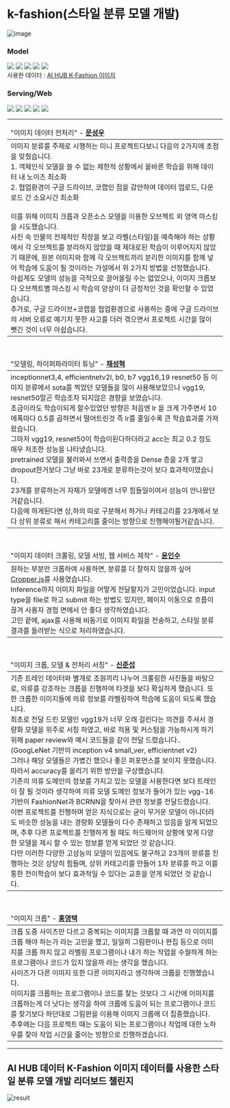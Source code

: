 # k-fashion(스타일 분류 모델 개발)

![image](https://github.com/F4ctor-Yoon/k-fashion/assets/13534979/3f38d739-741e-4ff3-accf-635d2db56435)


<div>
  <h3>Model</h3>
  <img src="https://img.shields.io/badge/-Python-3776AB?style=flat&logo=Python&logoColor=white"/>
  <img src="https://img.shields.io/badge/-Tensorflow-FF6F00?style=flat&logo=Tensorflow&logoColor=white"/>
  <img src="https://img.shields.io/badge/-Keras-D00000?style=flat&logo=Keras&logoColor=white"/>
  <img src="https://img.shields.io/badge/-NumPy-013243?style=flat&logo=NumPy&logoColor=white"/>
  <img src="https://img.shields.io/badge/-Pandas-150458?style=flat&logo=Pandas&logoColor=white"/>
  <br>
  사용한 데이터 : <a href="https://www.aihub.or.kr/aihubdata/data/view.do?currMenu=115&topMenu=100&aihubDataSe=realm&dataSetSn=51">AI HUB K-Fashion 이미지</a>
</div>

<h3>Serving/Web</h3>
<div>
  <img src="https://img.shields.io/badge/-Flask-000000?style=flat&logo=Flask&logoColor=white"/>
  <img src="https://img.shields.io/badge/-HTML-E34F26?style=flat&logo=HTML5&logoColor=white"/>
  <img src="https://img.shields.io/badge/-CSS-1572B6?style=flat&logo=CSS3&logoColor=white"/>
  <img src="https://img.shields.io/badge/-JavaScript-F7DF1E?style=flat&logo=JavaScript&logoColor=white"/>
  <img src="https://img.shields.io/badge/-Bootstrap-7952B3?style=flat&logo=Bootstrap&logoColor=white"/>
</div>
<hr>
<table>
  <thead>
    <tr>
      <td>"이미지 데이터 전처리" - <b><a href="https://github.com/Leo-Moooon">문성우</a></b></td>
    </tr>
  </thead>
  <tbody>
    <tr>
      <td>
        이미지 분류를 주제로 시행하는 미니 프로젝트다보니 다음의 2가지에 초점을 맞췄습니다.<br>
       1. 객체인식 모델을 쓸 수 없는 제한적 상황에서 올바른 학습을 위해 데이터 내 노이즈 최소화<br>
       2. 협업환경이 구글 드라이브, 코랩인 점을 감안하여 데이터 업로드, 다운로드 간 소요시간 최소화<br><br>
      이를 위해 이미지 크롭과 오픈소스 모델을 이용한 오브젝트 외 영역 마스킹을 시도했습니다.<br>
      사진 속 인물의 전체적인 착장을 보고 라벨(스타일)을 예측해야 하는 상황에서 각 오브젝트를 분리하지 않았을 때 제대로된 학습이 이루어지지 않았기 때문에, 원본 이미지와 함께 각 오브젝트끼리 분리한 이미지를 함께 넣어 학습에 도움이 될 것이라는 가설에서 위 2가지 방법을 선정했습니다.<br>
      아쉽게도 모델의 성능을 극적으로 끌어올릴 수는 없었으나, 이미지 크롭보다 오브젝트별 마스킹 시 학습의 양상이 더 긍정적인 것을 확인할 수 있었습니다.<br>
      추가로, 구글 드라이브+코랩을 협업환경으로 사용하는 중에 구글 드라이브의 서버 오류로 예기치 못한 사고를 더러 겪으면서 프로젝트 시간을 많이 뺏긴 것이 너무 아쉽습니다.<br>
      </td>
    </tr>
  </tbody>
</table>
<br>
<table>
  <thead>
    <tr>
      <td>"모델링, 하이퍼파라미터 튜닝" - <b><a href="https://github.com/xxonyuk">채성혁</a></b></td>
    </tr>
  </thead>
  <tbody>
    <tr>
      <td>
        inceptionnet3,4, efficientnetv2l, b0, b7 vgg16,19 resnet50 등 이미지 분류에서 sota를 찍었던 모델들을 많이 사용해보았으나 vgg19, resnet50말곤 학습조차 되지않은 경향을 보였습니다.<br>
        조금이라도 학습이되게 할수있었던 방향은 처음엔 lr 을 크게 가주면서 10에폭마다 0.5를 곱하면서 떨어트린것 즉 lr를 줄일수록 큰 학습효과를 가져왔습니다.<br>
        그마저 vgg19, resnet50이 학습이된다하더라고 acc는 최고 0.2 정도 매우 저조한 성능을 나타냈습니다.<br>
        pretrained 모델을 불러와서 쓰면서 출력층을 Dense 층을 2개 쌓고 dropout한거보다 그냥 바로 23개로 분류하는것이 보다 효과적이였습니다.<br>
        23개를 분류하는거 자체가 모델에겐 너무 힘들일이여서 성능이 안나왔던거같습니다.<br>
        다음에 하게된다면 상,하의 따로 구분해서 하거나 카테고리를 23개에서 보다 상위 분류로 해서 카테고리를 줄이는 방향으로 진행해야될거같습니다.
      </td>
    </tr>
  </tbody>
</table>
<br>
<table>
  <thead>
    <tr>
      <td>"이미지 데이터 크롤링, 모델 서빙, 웹 서비스 제작" - <b><a href="https://github.com/F4ctor-Yoon">윤인수</a></b></td>
    </tr>
  </thead>
  <tbody>
    <tr>
      <td>
        원하는 부분만 크롭하여 사용하면, 분류를 더 잘하지 않을까 싶어 <a href="https://github.com/fengyuanchen/cropperjs">Cropper.js</a>를 사용였습니다.<br>
        Inference까지 이미지 파일을 어떻게 전달할지가 고민이었습니다. input type을 file로 하고 submit 하는 방법도 있지만, 페이지 이동으로 흐름이 끊겨 사용자 경험 면에서 안 좋다 생각하였습니다.<br>
        고민 끝에, ajax를 사용해 비동기로 이미지 파일을 전송하고, 스타일 분류 결과를 돌려받는 식으로 처리하였습니다.
      </td>
    </tr>
  </tbody>
</table>
<br>
<table>
  <thead>
    <tr>
      <td>"이미지 크롭, 모델 & 전처리 서칭" - <b><a href="https://github.com/A1zania">신준섭</a></b></td>
    </tr>
  </thead>
  <tbody>
    <tr>
      <td>
        기존 트레인 데이터와 별개로 조원끼리 나누어 크롤링한 사진들을 바탕으로, 의류를 강조하는 크롭을 진행하여 타겟을 보다 확실하게 했습니다. 또한 크롭한 이미지들에 의류 정보를 라벨링하여 학습에 도움이 되도록 했습니다.<br>
        최초로 전달 드린 모델인 vgg19가 너무 오래 걸린다는 의견을 주셔서 경량화 모델을 위주로 서칭 하였고, 바로 적용 및 커스텀을 가능하시게 하기 위해 paper review와 예시 코드들을 같이 전달 드렸습니다.. (GoogLeNet 기반의 inception v4 small_ver, efficientnet v2)<br>
        그러나 해당 모델들은 가볍긴 했으나 좋은 퍼포먼스를 보이지 못했습니다. 따라서 accuracy를 올리기 위한 방안을 구상했습니다.<br>
        기존의 의류 도메인의 정보를 가지고 있는 모델을 사용한다면 보다 트레인이 잘 될 것이라 생각하여 의류 모델 도메인 정보가 들어가 있는 vgg-16기반의 FashionNet과 BCRNN을 찾아서 관련 정보를 전달드렸습니다.<br>
        이번 프로젝트를 진행하며 얻은 지식으로는 굳이 무거운 모델이 아니더라도 비슷한 성능을 내는 경량화 모델들이 다수 존재하고 있음을 알게 되었으며, 추후 다른 프로젝트를 진행하게 될 때도 하드웨어의 상황에 맞게 다양한 모델을 제시 할 수 있는 정보를 얻게 되었던 것 같습니다.<br>
        다만 이러한 다양한 고성능의 모델이 있음에도 불구하고 23개의 분류를 진행하는 것은 상당히 힘들며, 상위 카테고리를 만들어 1차 분류를 하고 이를 통한 전이학습이 보다 효과적일 수 있다는 교훈을 얻게 되었던 것 같습니다.
      </td>
    </tr>
  </tbody>
</table>
<br>
<table>
  <thead>
    <tr>
      <td>"이미지 크롭" - <b><a href="https://github.com/hytgithub007">홍영택</a></b></td>
    </tr>
  </thead>
  <tbody>
    <tr>
      <td>
        크롭 도중 사이즈만 다르고 중복되는 이미지를 크롭할 때 과연 이 이미지를 크롭 해야 하는가 라는 고민을 했고, 일일히 그림판이나 편집 등으로 이미지를 크롭 하지 않고 라벨링 프로그램이나 내가 하는 작업을 수월하게 하는 프로그램이나 코드가 있지 않을까 라는 생각을 했습니다.<br>
        사이즈가 다른 이미지 또한 다른 이미지라고 생각하여 크롭을 진행했습니다.<br>
        이미지를 크롭하는 프로그램이나 코드를 찾는 것보다 그 시간에 이미지를 크롭하는게 더 낫다는 생각을 하여 크롭에 도움이 되는 프로그램이나 코드를 찾기보다 하던대로 그림판을 이용해 이미지 크롭에 더 집중했습니다.<br>
        추후에는 다음 프로젝트 때는 도움이 되는 프로그램이나 작업에 대한 노하우를 찾아 작업 시간을 줄이는 방향으로 진행하겠습니다.
      </td>
    </tr>
  </tbody>
</table>
<hr>

## AI HUB 데이터 K-Fashion 이미지 데이터를 사용한 스타일 분류 모델 개발 리더보드 챌린지
![result](https://github.com/F4ctor-Yoon/k-fashion/assets/13534979/dc3c2314-0115-4cdf-873c-294c993dcd81)<br>


